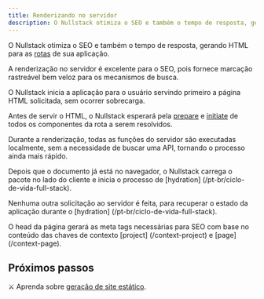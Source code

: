 ```yaml
---
title: Renderizando no servidor
description: O Nullstack otimiza o SEO e também o tempo de resposta, gerando HTML para a rota de sua aplicação.
---
```


O Nullstack otimiza o SEO e também o tempo de resposta, gerando HTML para as [rotas](/pt-br/rotas-e-parametros) de sua aplicação.

A renderização no servidor é excelente para o SEO, pois fornece marcação rastreável bem veloz para os mecanismos de busca.

O Nullstack inicia a aplicação para o usuário servindo primeiro a página HTML solicitada, sem ocorrer sobrecarga.

Antes de servir o HTML, o Nullstack esperará pela [prepare](/pt-br/ciclo-de-vida-full-stack) e [initiate](/pt-br/ciclo-de-vida-full-stack) de todos os componentes da rota a serem resolvidos.

Durante a renderização, todas as funções do servidor são executadas localmente, sem a necessidade de buscar uma API, tornando o processo ainda mais rápido.

Depois que o documento já está no navegador, o Nullstack carrega o pacote no lado do cliente e inicia o processo de [hydration] (/pt-br/ciclo-de-vida-full-stack).

Nenhuma outra solicitação ao servidor é feita, para recuperar o estado da aplicação durante o [hydration] (/pt-br/ciclo-de-vida-full-stack).

O head da página gerará as meta tags necessárias para SEO com base no conteúdo das chaves de contexto [project] (/context-project) e [page] (/context-page).

## Próximos passos

⚔ Aprenda sobre [geração de site estático](/pt-br/geracao-de-sites-estaticos).